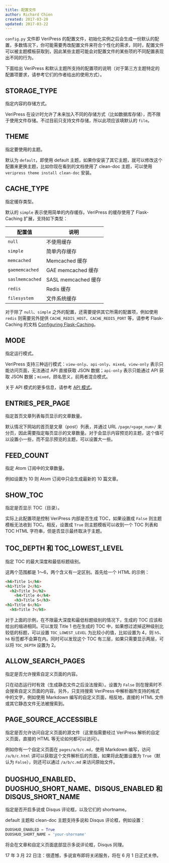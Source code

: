 ```yaml
---
title: 配置文件
author: Richard Chien
created: 2017-03-20
updated: 2017-03-22
---
```


`config.py` 文件即 VeriPress 的配置文件，初始化实例之后会生成一份默认的配置，多数情况下，你可能需要秀改配置文件来符合个性化的需求，同时，配置文件可以被主题模板获取到，因此某些主题可能会对配置文件的某些项的不同配置表现出不同的行为。

下面给出 VeriPress 和默认主题所支持的配置项的说明（对于第三方主题特定的配置项要求，请参考它们的作者给出的使用方式）。

## STORAGE_TYPE

指定内容的存储方式。

VeriPress 在设计时允许了未来加入不同的存储方式（比如数据库存储），而不限于使用文件存储。不过目前只支持文件存储，所以此项应该填默认的 `file`。

## THEME

指定要使用的主题。

默认为 `default`，即使用 default 主题，如果你安装了其它主题，就可以修改这个配置来更换主题，比如你现在看到的文档使用了 clean-doc 主题，可以使用 `veripress theme install clean-doc` 安装。

## CACHE_TYPE

指定缓存类型。

默认的 `simple` 表示使用简单的内存缓存。VeriPress 的缓存使用了 Flask-Caching 扩展，支持如下类型：

| 配置值             | 说明                |
| --------------- | ----------------- |
| `null`          | 不使用缓存             |
| `simple`        | 简单内存缓存            |
| `memcached`     | Memcached 缓存      |
| `gaememcached`  | GAE memcached 缓存  |
| `saslmemcached` | SASL memcached 缓存 |
| `redis`         | Redis 缓存          |
| `filesystem`    | 文件系统缓存            |

对于除了 `null`、`simple` 之外的配置，还需要提供其它所需的配置项，例如使用 `redis` 则需要另外提供 `CACHE_REDIS_HOST`、`CACHE_REDIS_PORT` 等，请参考 Flask-Caching 的文档 [Configuring Flask-Caching](https://pythonhosted.org/Flask-Caching/#configuring-flask-caching)。

## MODE

指定运行模式。

VeriPress 支持三种运行模式：`view-only`、`api-only`、`mixed`。`view-only` 表示只能访问页面，无法通过 API 直接获取 JSON 数据；`api-only` 表示只能通过 API 获取 JSON 数据；`mixed`，顾名思义，前两者混合模式。

关于 API 模式的更多信息，请参考 [API 模式](api-mode.html)。

## ENTRIES_PER_PAGE

指定首页文章列表每页显示的文章数量。

默认情况下网站的首页是文章（post）列表，并通过 URL `/page/<page_num>/` 来分页，因此需要指定每页显示的文章数量。对于会显示内容预览的主题，这个值可以设置小一些，而不显示预览的主题，可以设置大一些。

## FEED_COUNT

指定 Atom 订阅中的文章数量。

例如设置为 10 则 Atom 订阅中只会生成最新的 10 篇文章。

## SHOW_TOC

指定是否显示 TOC（目录）。

实际上此配置项是控制 VeriPress 内部是否生成 TOC，如果设置成 `False` 则主题模板无法收到 TOC。相反，设置成 `True` 则主题模板可以收到一个 TOC 列表和 TOC HTML 字符串，但是否显示最终取决于主题。

## TOC_DEPTH 和 TOC_LOWEST_LEVEL

指定 TOC 的最大深度和最低标题级别。

这两个范围都是 1～6，两个含义有一定区别。首先给一个 HTML 的示例：

```html
<h6>Title 1</h6>
<h1>Title 2</h1>
  <h2>Title 3</h2>
    <h4>Title 4</h4>
    <h3>Title 5</h3>
<h1>Title 6</h1>
  <h5>Title 7</h5>
```

对于上面的示例，在不限最大深度和最低标题级别的情况下，生成的 TOC 应该和给出的缩进相同。可以发现 Title 1 也在生成的 TOC 中，如果想过滤掉这种级别比较低的标题，可以设置 `TOC_LOWEST_LEVEL` 为比较小的值，比如设置为 4，则 `h5`、`h6` 标签都不会算在内。同时可以发现这个 TOC 有三层，如果只需要显示两层，可以将 `TOC_DEPTH` 设置为 2。

## ALLOW_SEARCH_PAGES

指定是否允许搜索自定义页面的内容。

只在动态运行时有效（生成静态文件之后没法搜索）。设置为 `False` 则在搜索时不会搜索自定义页面的内容。另外，只支持搜索 VeriPress 中解析器所支持的格式中的文字，例如使用 Markdown 编写的自定义页面，相反地，直接的 HTML 文件或其它静态文件无法被搜索到。

## PAGE_SOURCE_ACCESSIBLE

指定是否允许访问自定义页面的源文件（这里指需要经过 VeriPress 解析的自定义页面，直接的 HTML 等无论如何都可以访问）。

例如你有一个自定义页面在 `pages/a/b/c.md`，使用 Markdown 编写，访问 `/a/b/c.html` 讲可以获取这个文件解析后的页面，如果将此配置设置为 `True`（默认为 `False`），则还可以通过 `/a/b/c.md` 来访问原始文件。

## DUOSHUO_ENABLED、DUOSHUO_SHORT_NAME、DISQUS_ENABLED 和 DISQUS_SHORT_NAME

指定是否开启多说或 Disqus 评论框，以及它们的 shortname。

default 主题和 clean-doc 主题支持多说和 Disqus 评论框，例如设置：

```py
DUOSHUO_ENABLED = True
DUOSHUO_SHORT_NAME = 'your-shorname'
```

将会在文章和自定义页面底部显示多说评论框，Disqus 同理。

17 年 3 月 22 日注：很遗憾，多说宣布即将关闭服务，将在 6 月 1 日正式关停。
